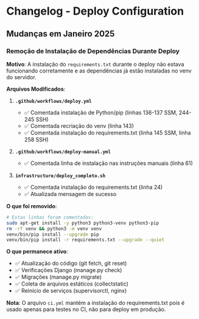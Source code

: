 # Changelog - Deploy Configuration

## Mudanças em Janeiro 2025

### Remoção de Instalação de Dependências Durante Deploy

**Motivo**: A instalação do `requirements.txt` durante o deploy não estava funcionando corretamente e as dependências já estão instaladas no venv do servidor.

**Arquivos Modificados**:

1. **`.github/workflows/deploy.yml`**
   - ✅ Comentada instalação de Python/pip (linhas 136-137 SSM, 244-245 SSH)
   - ✅ Comentada recriação do venv (linha 143)
   - ✅ Comentada instalação do requirements.txt (linha 145 SSM, linha 258 SSH)

2. **`.github/workflows/deploy-manual.yml`**
   - ✅ Comentada linha de instalação nas instruções manuais (linha 61)

3. **`infrastructure/deploy_completo.sh`**
   - ✅ Comentada instalação do requirements.txt (linha 24)
   - ✅ Atualizada mensagem de sucesso

**O que foi removido**:
```bash
# Estas linhas foram comentadas:
sudo apt-get install -y python3 python3-venv python3-pip
rm -rf venv && python3 -m venv venv
venv/bin/pip install --upgrade pip
venv/bin/pip install -r requirements.txt --upgrade --quiet
```

**O que permanece ativo**:
- ✅ Atualização do código (git fetch, git reset)
- ✅ Verificações Django (manage.py check)
- ✅ Migrações (manage.py migrate)
- ✅ Coleta de arquivos estáticos (collectstatic)
- ✅ Reinício de serviços (supervisorctl, nginx)

**Nota**: O arquivo `ci.yml` mantém a instalação do requirements.txt pois é usado apenas para testes no CI, não para deploy em produção.

